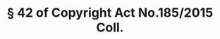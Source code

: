 ---
title: "§ 42 of Copyright Act No.185/2015 Coll."
draft: false
exceptions:
- info52b
memberstates:
- SK
score: 3
compensation:
- Compensated
remarks: |
 


link: "https://www.slov-lex.sk/pravne-predpisy/SK/ZZ/2015/185/20160701"
---